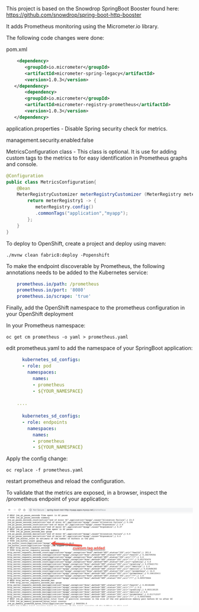This project is based on the Snowdrop SpringBoot Booster found here: https://github.com/snowdrop/spring-boot-http-booster

It adds Prometheus monitoring using the Micrometer.io library.

The following code changes were done:

pom.xml
```xml
    <dependency>
       <groupId>io.micrometer</groupId>
       <artifactId>micrometer-spring-legacy</artifactId>
       <version>1.0.3</version>
   </dependency>
       <dependency>
       <groupId>io.micrometer</groupId>
       <artifactId>micrometer-registry-prometheus</artifactId>
       <version>1.0.3</version>
   </dependency>
```

application.properties - Disable Spring security check for metrics.

management.security.enabled:false 


MetricsConfiguration class - This class is optional. It is use for adding custom tags to the metrics to for easy identification in Prometheus graphs and console.

```java
@Configuration
public class MetricsConfiguration{
    @Bean
    MeterRegistryCustomizer meterRegistryCustomizer (MeterRegistry meterRegistry){
        return meterRegistry1 -> {
           meterRegistry.config()
           .commonTags("application","myapp");
        };
    }
}
```

To deploy to OpenShift, create a project and deploy using maven:

```
./mvnw clean fabric8:deploy -Popenshift
```

To make the endpoint discoverable by Prometheus, the following annotations needs to be added to the Kubernetes service:

```yaml
    prometheus.io/path: /prometheus
    prometheus.io/port: '8080'
    prometheus.io/scrape: 'true'
```

Finally, add the OpenShift namespace to the prometheus configuration in your OpenShift deployment

In your Prometheus namespace:

```
oc get cm prometheus -o yaml > prometheus.yaml
```

edit prometheus.yaml to add the namespace of your SpringBoot application:
```yaml
      kubernetes_sd_configs:
      - role: pod
        namespaces:
          names:
          - prometheus
          - ${YOUR_NAMESPACE}

    ....
      
      kubernetes_sd_configs:
      - role: endpoints
        namespaces:
          names:
          - prometheus
          - ${YOUR_NAMESPACE}

```


Apply the config change:

```
oc replace -f prometheus.yaml
```

restart prometheus and reload the configuration.

To validate that the metrics are exposed, in a browser, inspect the /prometheus endpoint of your application:

![SpringBoot Metrics](/img/sb-sshot.jpg)


